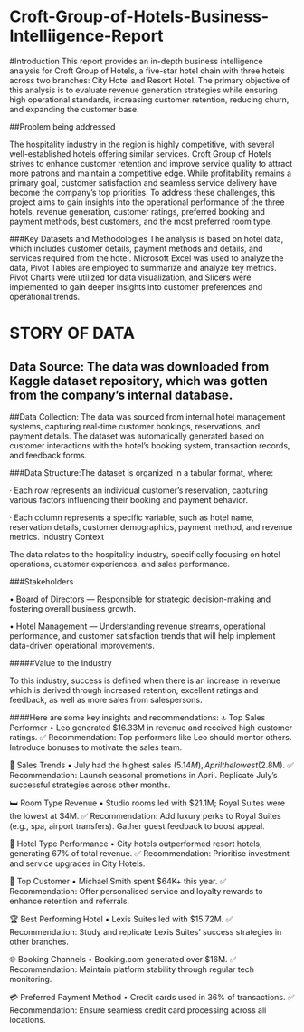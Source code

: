 # Croft-Group-of-Hotels-Business-Intelliigence-Report

  #Introduction
This report provides an in-depth business intelligence analysis for Croft Group of Hotels, a five-star hotel chain with three hotels across two branches: City Hotel and Resort Hotel. The primary objective of this analysis is to evaluate revenue generation strategies while ensuring high operational standards, increasing customer retention, reducing churn, and expanding the customer base.

##Problem being addressed

The hospitality industry in the region is highly competitive, with several well-established hotels offering similar services. Croft Group of Hotels strives to enhance customer retention and improve service quality to attract more patrons and maintain a competitive edge. While profitability remains a primary goal, customer satisfaction and seamless service delivery have become the company’s top priorities. To address these challenges, this project aims to gain insights into the operational performance of the three hotels, revenue generation, customer ratings, preferred booking and payment methods, best customers, and the most preferred room type.

###Key Datasets and Methodologies
The analysis is based on hotel data, which includes customer details, payment methods and details, and services required from the hotel. Microsoft Excel was used to analyze the data, Pivot Tables are employed to summarize and analyze key metrics. Pivot Charts were utilized for data visualization, and Slicers were implemented to gain deeper insights into customer preferences and operational trends.

# STORY OF DATA

## Data Source: The data was downloaded from Kaggle dataset repository, which was gotten from the company’s internal database.

##Data Collection: The data was sourced from internal hotel management systems, capturing real-time customer bookings, reservations, and payment details. The dataset was automatically generated based on customer interactions with the hotel’s booking system, transaction records, and feedback forms.

###Data Structure:The dataset is organized in a tabular format, where:

· Each row represents an individual customer’s reservation, capturing various factors influencing their booking and payment behavior.

· Each column represents a specific variable, such as hotel name, reservation details, customer demographics, payment method, and revenue metrics.
Industry Context

The data relates to the hospitality industry, specifically focusing on hotel operations, customer experiences, and sales performance. 

###Stakeholders

• Board of Directors — Responsible for strategic decision-making and fostering overall business growth.

• Hotel Management — Understanding revenue streams, operational performance, and customer satisfaction trends that will help implement data-driven operational improvements.

#####Value to the Industry

To this industry, success is defined when there is an increase in revenue which is derived through increased retention, excellent ratings and feedback, as well as more sales from salespersons.

####Here are some key insights and recommendations: 
🔝 Top Sales Performer
 • Leo generated $16.33M in revenue and received high customer ratings.
 ✅ Recommendation: Top performers like Leo should mentor others. Introduce bonuses to motivate the sales team.

📅 Sales Trends
 • July had the highest sales ($5.14M), April the lowest ($2.8M).
 ✅ Recommendation: Launch seasonal promotions in April. Replicate July’s successful strategies across other months.

🛏️ Room Type Revenue
 • Studio rooms led with $21.1M; Royal Suites were the lowest at $4M.
 ✅ Recommendation: Add luxury perks to Royal Suites (e.g., spa, airport transfers). Gather guest feedback to boost appeal.

🏨 Hotel Type Performance
 • City hotels outperformed resort hotels, generating 67% of total revenue.
 ✅ Recommendation: Prioritise investment and service upgrades in City Hotels.

🌟 Top Customer
 • Michael Smith spent $64K+ this year.
 ✅ Recommendation: Offer personalised service and loyalty rewards to enhance retention and referrals.

🏆 Best Performing Hotel
 • Lexis Suites led with $15.72M.
 ✅ Recommendation: Study and replicate Lexis Suites’ success strategies in other branches.

🌐 Booking Channels
 • Booking.com generated over $16M.
 ✅ Recommendation: Maintain platform stability through regular tech monitoring.

💳 Preferred Payment Method
 • Credit cards used in 36% of transactions.
 ✅ Recommendation: Ensure seamless credit card processing across all locations.
